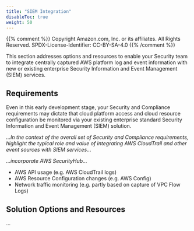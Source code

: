 ```yaml
---
title: "SIEM Integration"
disableToc: true
weight: 50
---
```


{{% comment %}}
Copyright Amazon.com, Inc. or its affiliates. All Rights Reserved.
SPDX-License-Identifier: CC-BY-SA-4.0
{{% /comment %}}

This section addresses options and resources to enable your Security team to integrate centrally captured AWS platform log and event information with new or existing enterprise Security Information and Event Management (SIEM) services.

## Requirements

Even in this early development stage, your Security and Compliance requirements may dictate that cloud platform access and cloud resource configuration be monitored via your existing enterprise standard Security Information and Event Management (SIEM) solution.

*...In the context of the overall set of Security and Compliance requirements, highlight the typical role and value of integrating AWS CloudTrail and other event sources with SIEM services...*

*...incorporate AWS SecurityHub...*

* AWS API usage (e.g. AWS CloudTrail logs)
* AWS Resource Configuration changes (e.g. AWS Config)
* Network traffic monitoring (e.g. partly based on capture of VPC Flow Logs)

## Solution Options and Resources

...
